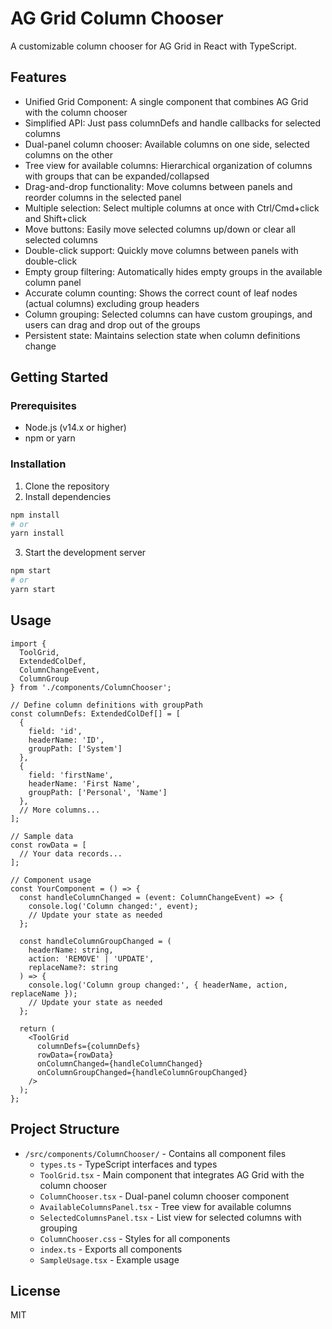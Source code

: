 # AG Grid Column Chooser

A customizable column chooser for AG Grid in React with TypeScript.

## Features

- Unified Grid Component: A single component that combines AG Grid with the column chooser
- Simplified API: Just pass columnDefs and handle callbacks for selected columns
- Dual-panel column chooser: Available columns on one side, selected columns on the other
- Tree view for available columns: Hierarchical organization of columns with groups that can be expanded/collapsed
- Drag-and-drop functionality: Move columns between panels and reorder columns in the selected panel
- Multiple selection: Select multiple columns at once with Ctrl/Cmd+click and Shift+click
- Move buttons: Easily move selected columns up/down or clear all selected columns
- Double-click support: Quickly move columns between panels with double-click
- Empty group filtering: Automatically hides empty groups in the available column panel
- Accurate column counting: Shows the correct count of leaf nodes (actual columns) excluding group headers
- Column grouping: Selected columns can have custom groupings, and users can drag and drop out of the groups
- Persistent state: Maintains selection state when column definitions change

## Getting Started

### Prerequisites

- Node.js (v14.x or higher)
- npm or yarn

### Installation

1. Clone the repository
2. Install dependencies

```bash
npm install
# or
yarn install
```

3. Start the development server

```bash
npm start
# or
yarn start
```

## Usage

```tsx
import { 
  ToolGrid, 
  ExtendedColDef, 
  ColumnChangeEvent,
  ColumnGroup
} from './components/ColumnChooser';

// Define column definitions with groupPath
const columnDefs: ExtendedColDef[] = [
  { 
    field: 'id', 
    headerName: 'ID', 
    groupPath: ['System'] 
  },
  { 
    field: 'firstName', 
    headerName: 'First Name', 
    groupPath: ['Personal', 'Name'] 
  },
  // More columns...
];

// Sample data
const rowData = [
  // Your data records...
];

// Component usage
const YourComponent = () => {
  const handleColumnChanged = (event: ColumnChangeEvent) => {
    console.log('Column changed:', event);
    // Update your state as needed
  };

  const handleColumnGroupChanged = (
    headerName: string, 
    action: 'REMOVE' | 'UPDATE', 
    replaceName?: string
  ) => {
    console.log('Column group changed:', { headerName, action, replaceName });
    // Update your state as needed
  };

  return (
    <ToolGrid
      columnDefs={columnDefs}
      rowData={rowData}
      onColumnChanged={handleColumnChanged}
      onColumnGroupChanged={handleColumnGroupChanged}
    />
  );
};
```

## Project Structure

- `/src/components/ColumnChooser/` - Contains all component files
  - `types.ts` - TypeScript interfaces and types
  - `ToolGrid.tsx` - Main component that integrates AG Grid with the column chooser
  - `ColumnChooser.tsx` - Dual-panel column chooser component
  - `AvailableColumnsPanel.tsx` - Tree view for available columns
  - `SelectedColumnsPanel.tsx` - List view for selected columns with grouping
  - `ColumnChooser.css` - Styles for all components
  - `index.ts` - Exports all components
  - `SampleUsage.tsx` - Example usage

## License

MIT
